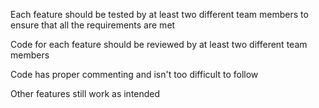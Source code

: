                      
Each feature should be tested by at least two different team members to ensure that all the requirements are met

Code for each feature should be reviewed by at least two different team members

Code has proper commenting and isn't too difficult to follow

Other features still work as intended